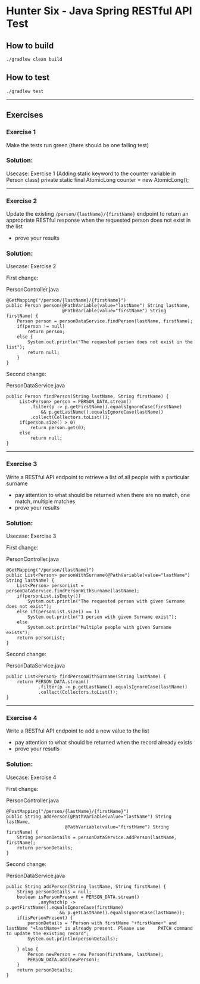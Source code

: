 # Hunter Six - Java Spring RESTful API Test

## How to build
```./gradlew clean build```

## How to test
```./gradlew test```

---------------------------------------------------------------------------------------------------------
## Exercises
### Exercise 1
Make the tests run green (there should be one failing test)

### Solution:
Usecase: Exercise 1 (Adding static keyword to the counter variable in Person class)
private static final AtomicLong counter = new AtomicLong();

---------------------------------------------------------------------------------------------------------

### Exercise 2
Update the existing `/person/{lastName}/{firstName}` endpoint to return an appropriate RESTful response when the requested person does not exist in the list
- prove your results

### Solution:
Usecase: Exercise 2

 First change:

  PersonController.java
  
    @GetMapping("/person/{lastName}/{firstName}")
    public Person person(@PathVariable(value="lastName") String lastName,
                         @PathVariable(value="firstName") String firstName) {
        Person person = personDataService.findPerson(lastName, firstName);
        if(person != null)
            return person;
        else {
            System.out.println("The requested person does not exist in the list");
            return null;
        }
    }
    
 Second change:
 
  PersonDataService.java
  
    public Person findPerson(String lastName, String firstName) {
         List<Person> person = PERSON_DATA.stream()
             .filter(p -> p.getFirstName().equalsIgnoreCase(firstName)
                 && p.getLastName().equalsIgnoreCase(lastName))
             .collect(Collectors.toList());
         if(person.size() > 0)
             return person.get(0);
         else
             return null;
    }
  
  
  ---------------------------------------------------------------------------------------------------------

### Exercise 3
Write a RESTful API endpoint to retrieve a list of all people with a particular surname
- pay attention to what should be returned when there are no match, one match, multiple matches
- prove your results


### Solution:
Usecase: Exercise 3

First change:

  PersonController.java
  
    @GetMapping("/person/{lastName}")
    public List<Person> personWithSurname(@PathVariable(value="lastName") String lastName) {
        List<Person> personList = personDataService.findPersonWithSurname(lastName);
        if(personList.isEmpty())
            System.out.println("The requested person with given Surname does not exist");
        else if(personList.size() == 1)
            System.out.println("1 person with given Surname exist");
        else
            System.out.println("Multiple people with given Surname exists");
        return personList;
    }
    
Second change:

  PersonDataService.java
  
    public List<Person> findPersonWithSurname(String lastName) {
        return PERSON_DATA.stream()
                .filter(p -> p.getLastName().equalsIgnoreCase(lastName))
                .collect(Collectors.toList());
    }

---------------------------------------------------------------------------------------------------------

### Exercise 4
Write a RESTful API endpoint to add a new value to the list
- pay attention to what should be returned when the record already exists
- prove your resutls


### Solution:
Usecase: Exercise 4

First change:

  PersonController.java
  
    @PostMapping("/person/{lastName}/{firstName}")
    public String addPerson(@PathVariable(value="lastName") String lastName,
                          @PathVariable(value="firstName") String firstName) {
        String personDetails = personDataService.addPerson(lastName, firstName);
        return personDetails;
    }
   
Second change:

  PersonDataService.java
  
    public String addPerson(String lastName, String firstName) {
        String personDetails = null;
        boolean isPersonPresent = PERSON_DATA.stream()
                .anyMatch(p -> p.getFirstName().equalsIgnoreCase(firstName)
                        && p.getLastName().equalsIgnoreCase(lastName));
        if(isPersonPresent) {
            personDetails = "Person with firstName "+firstName+" and lastName "+lastName+" is already present. Please use     PATCH command to update the existing record";
            System.out.println(personDetails);

        } else {
            Person newPerson = new Person(firstName, lastName);
            PERSON_DATA.add(newPerson);
        }
        return personDetails;
    }
